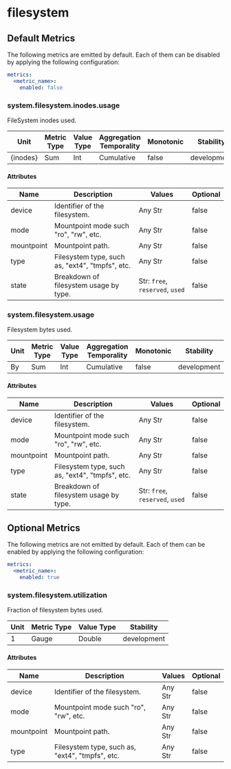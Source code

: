 [comment]: <> (Code generated by mdatagen. DO NOT EDIT.)

# filesystem

## Default Metrics

The following metrics are emitted by default. Each of them can be disabled by applying the following configuration:

```yaml
metrics:
  <metric_name>:
    enabled: false
```

### system.filesystem.inodes.usage

FileSystem inodes used.

| Unit | Metric Type | Value Type | Aggregation Temporality | Monotonic | Stability |
| ---- | ----------- | ---------- | ----------------------- | --------- | --------- |
| {inodes} | Sum | Int | Cumulative | false | development |

#### Attributes

| Name | Description | Values | Optional |
| ---- | ----------- | ------ | -------- |
| device | Identifier of the filesystem. | Any Str | false |
| mode | Mountpoint mode such "ro", "rw", etc. | Any Str | false |
| mountpoint | Mountpoint path. | Any Str | false |
| type | Filesystem type, such as, "ext4", "tmpfs", etc. | Any Str | false |
| state | Breakdown of filesystem usage by type. | Str: ``free``, ``reserved``, ``used`` | false |

### system.filesystem.usage

Filesystem bytes used.

| Unit | Metric Type | Value Type | Aggregation Temporality | Monotonic | Stability |
| ---- | ----------- | ---------- | ----------------------- | --------- | --------- |
| By | Sum | Int | Cumulative | false | development |

#### Attributes

| Name | Description | Values | Optional |
| ---- | ----------- | ------ | -------- |
| device | Identifier of the filesystem. | Any Str | false |
| mode | Mountpoint mode such "ro", "rw", etc. | Any Str | false |
| mountpoint | Mountpoint path. | Any Str | false |
| type | Filesystem type, such as, "ext4", "tmpfs", etc. | Any Str | false |
| state | Breakdown of filesystem usage by type. | Str: ``free``, ``reserved``, ``used`` | false |

## Optional Metrics

The following metrics are not emitted by default. Each of them can be enabled by applying the following configuration:

```yaml
metrics:
  <metric_name>:
    enabled: true
```

### system.filesystem.utilization

Fraction of filesystem bytes used.

| Unit | Metric Type | Value Type | Stability |
| ---- | ----------- | ---------- | --------- |
| 1 | Gauge | Double | development |

#### Attributes

| Name | Description | Values | Optional |
| ---- | ----------- | ------ | -------- |
| device | Identifier of the filesystem. | Any Str | false |
| mode | Mountpoint mode such "ro", "rw", etc. | Any Str | false |
| mountpoint | Mountpoint path. | Any Str | false |
| type | Filesystem type, such as, "ext4", "tmpfs", etc. | Any Str | false |
